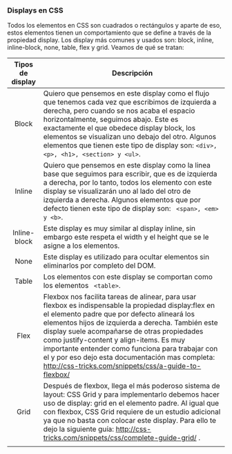 ### Displays en CSS

Todos los elementos en CSS son cuadrados o rectángulos y aparte de eso, estos elementos tienen un comportamiento que se define a través de la propiedad display. Los display más comunes y usados son: block, inline, inline-block, none, table, flex y grid. Veamos de qué se tratan:

| Tipos de display | Descripción                                                                                                                                                                                                                                                                                                                                                                                                                                                         |
|:----------------:| ------------------------------------------------------------------------------------------------------------------------------------------------------------------------------------------------------------------------------------------------------------------------------------------------------------------------------------------------------------------------------------------------------------------------------------------------------------------- |
|      Block       | Quiero que pensemos en este display como el flujo que tenemos cada vez que escribimos de izquierda a derecha, pero cuando se nos acaba el espacio horizontalmente, seguimos abajo. Este es exactamente el que obedece display block, los elementos se visualizan uno debajo del otro. Algunos elementos que tienen este tipo de display son: ``` <div>, <p>, <h1>, <section> y <ul> ```.                                                                            |
|      Inline      | Quiero que pensemos en este display como la linea base que seguimos para escribir, que es de izquierda a derecha, por lo tanto, todos los elemento con este display se visualizarán uno al lado del otro de izquierda a derecha. Algunos elementos que por defecto tienen este tipo de display son: ``` <span>, <em> y <b>```.                                                                                                                                      |
|   Inline-block   | Este display es muy similar al display inline, sin embargo este respeta el width y el height que se le asigne a los elementos.                                                                                                                                                                                                                                                                                                                                      |
|       None       | Este display es utilizado para ocultar elementos sin eliminarlos por completo del DOM.                                                                                                                                                                                                                                                                                                                                                                              |
|      Table       | Los elementos con este display se comportan como los elementos ``` <table>```.                                                                                                                                                                                                                                                                                                                                                                                      |
|       Flex       | Flexbox nos facilita tareas de alinear, para usar flexbox es indispensable la propiedad display:flex en el elemento padre que por defecto alineará los elementos hijos de izquierda a derecha. También este display suele acompañarse de otras propiedades como justify-content y align-items. Es muy importante entender como funciona para trabajar con el y por eso dejo esta documentación mas completa: http://css-tricks.com/snippets/css/a-guide-to-flexbox/ |
|       Grid       | Después de flexbox, llega el más poderoso sistema de layout: CSS Grid y para implementarlo debemos hacer uso de display: grid en el elemento padre. Al igual que con flexbox, CSS Grid requiere de un estudio adicional ya que no basta con colocar este display. Para ello te dejo la siguiente guía: http://css-tricks.com/snippets/css/complete-guide-grid/ .                                                                                                                                                              |
|                 |                                                                                                                                                                                                                                                                                                                                                                                                                                                                     |
